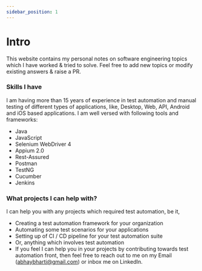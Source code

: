 ```yaml
---
sidebar_position: 1
---
```


# Intro

This website contains my personal notes on software engineering topics which I have worked & tried to solve. Feel free to add new topics or modify existing answers & raise a PR.

### Skills I have

I am having more than 15 years of experience in test automation and manual testing of different types of applications, like, Desktop, Web, API, Android and iOS based applications. I am well versed with following tools and frameworks:

- Java
- JavaScript
- Selenium WebDriver 4
- Appium 2.0
- Rest-Assured
- Postman
- TestNG
- Cucumber
- Jenkins

### What projects I can help with?

I can help you with any projects which required test automation, be it,

- Creating a test automation framework for your organization
- Automating some test scenarios for your applications
- Setting up of CI / CD pipeline for your test automation suite
- Or, anything which involves test automation
- If you feel I can help you in your projects by contributing towards test automation front, then feel free to reach out to me on my Email (abhaybharti@gmail.com) or inbox me on LinkedIn.
